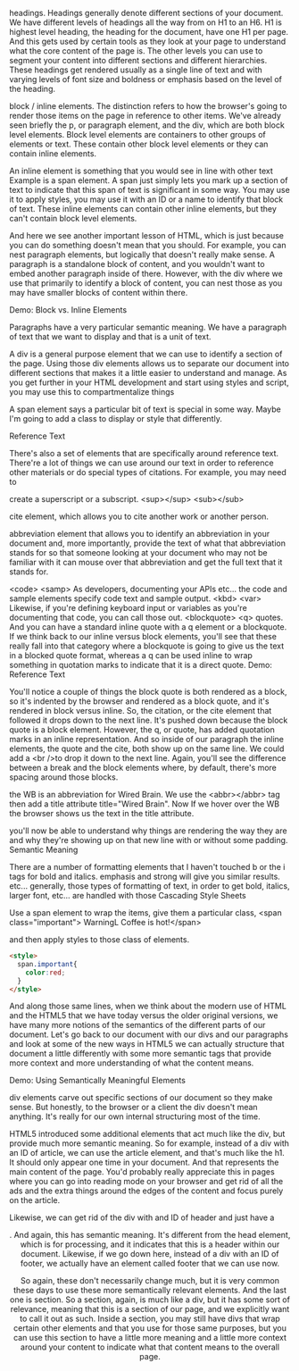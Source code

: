 headings.
Headings generally denote different sections of your document.
We have different levels of headings all the way from on H1 to an H6.
H1 is highest level heading, the heading for the document, have one H1 per page.
And this gets used by certain tools as they look at your page to understand what the core content of the page is. The other levels you can use to segment your content into different sections and different hierarchies. These headings get rendered usually as a single line of text and with varying levels of font size and boldness or emphasis based on the level of the heading.

block / inline elements.
The distinction refers to how the browser's going to render those items on the page in reference to other items.
We've already seen briefly the p, or paragraph element, and the div, which are both block level elements.
Block level elements are containers to other groups of elements or text.
These contain other block level elements or they can contain inline elements.

An inline element is something that you would see in line with other text
Example is a span element.
A span just simply lets you mark up a section of text to indicate that this span of text is significant in some way. You may use it to apply styles, you may use it with an ID or a name to identify that block of text. These inline elements can contain other inline elements, but they can't contain block level elements.

And here we see another important lesson of HTML, which is just because you can do something doesn't mean that you should. For example, you can nest paragraph elements, but logically that doesn't really make sense. A paragraph is a standalone block of content, and you wouldn't want to embed another paragraph inside of there. However, with the div where we use that primarily to identify a block of content, you can nest those as you may have smaller blocks of content within there.


Demo: Block vs. Inline Elements

Paragraphs have a very particular semantic meaning.
We have a paragraph of text that we want to display and that is a unit of text.

A div is a general purpose element that we can use to identify a section of the page.
Using those div elements allows us to separate our document into different sections that makes it a little easier to understand and manage. As you get further in your HTML development and start using styles and script, you may use this to compartmentalize things

A span element says a particular bit of text is special in some way.
Maybe I'm going to add a class to display or style that differently.



Reference Text

There's also a set of elements that are specifically around reference text.
There're a lot of things we can use around our text in order to reference other materials or do special types of citations. For example, you may need to

create a superscript or a subscript.
\<sup\>\</sup\>
\<sub\>\</sub\>

cite element, which allows you to cite another work or another person.

abbreviation element that allows you to identify an abbreviation in your document and, more importantly, provide the text of what that abbreviation stands for so that someone looking at your document who may not be familiar with it can mouse over that abbreviation and get the full text that it stands for.

\<code\>
\<samp\>
As developers, documenting your APIs etc... the code and sample elements specify code text and sample output.
\<kbd\>
\<var\>
Likewise, if you're defining keyboard input or variables as you're documenting that code, you can call those out.
\<blockquote\>
\<q\>
quotes. And you can have a standard inline quote with a q element or a blockquote. If we think back to our inline versus block elements, you'll see that these really fall into that category where a blockquote is going to give us the text in a blocked quote format, whereas a q can be used inline to wrap something in quotation marks to indicate that it is a direct quote.
Demo: Reference Text

You'll notice a couple of things
the block quote is both rendered as a block, so it's indented by the browser and rendered as a block quote, and it's rendered in block versus inline. So, the citation, or the cite element that followed it drops down to the next line. It's pushed down because the block quote is a block element.
However, the q, or quote, has added quotation marks in an inline representation. And so inside of our paragraph the inline elements, the quote and the cite, both show up on the same line.
We could add a \<br /\>to  drop it down to the next line. Again, you'll see the difference between a break and the block elements where, by default, there's more spacing around those blocks.

the WB is an abbreviation for Wired Brain. We use the \<abbr\>\</abbr\> tag
then add a title attribute title="Wired Brain".
Now If we hover over the WB the browser shows us the text in the title attribute.

 you'll now be able to understand why things are rendering the way they are and why they're showing up on that new line with or without some padding.
Semantic Meaning

There are a number of formatting elements that I haven't touched
b or the i tags for bold and italics.
emphasis and strong will give you similar results.
etc...
generally, those types of formatting of text, in order to get bold, italics, larger font, etc…
are handled with those Cascading Style Sheets

Use a span element to wrap the items, give them a particular class,
\<span class="important"\> WarningL Coffee is hot!\</span\>

and then apply styles to those class of elements.
```html
<style>
  span.important{
    color:red;
  }
</style>
```

And along those same lines, when we think about the modern use of HTML and the HTML5 that we have today versus the older original versions, we have many more notions of the semantics of the different parts of our document. Let's go back to our document with our divs and our paragraphs and look at some of the new ways in HTML5 we can actually structure that document a little differently with some more semantic tags that provide more context and more understanding of what the content means.

Demo: Using Semantically Meaningful Elements

div elements carve out specific sections of our document so they make sense. But honestly, to the browser or a client the div doesn't mean anything. It's really for our own internal structuring most of the time.

HTML5 introduced some additional elements that act much like the div, but provide much more semantic meaning. So for example, instead of a div with an ID of article, we can use the article element, and that's much like the h1. It should only appear one time in your document. And that represents the main content of the page. You'd probably really appreciate this in pages where you can go into reading mode on your browser and get rid of all the ads and the extra things around the edges of the content and focus purely on the article.

Likewise, we can get rid of the div with and ID of header and just have a <header>. And again, this has semantic meaning. It's different from the head element, which is for processing, and it indicates that this is a header within our document. Likewise, if we go down here, instead of a div with an ID of footer, we actually have an element called footer that we can use now.

So again, these don't necessarily change much, but it is very common these days to use these more semantically relevant elements. And the last one is section. So a section, again, is much like a div, but it has some sort of relevance, meaning that this is a section of our page, and we explicitly want to call it out as such. Inside a section, you may still have divs that wrap certain other elements and that you use for those same purposes, but you can use this section to have a little more meaning and a little more context around your content to indicate what that content means to the overall page.
